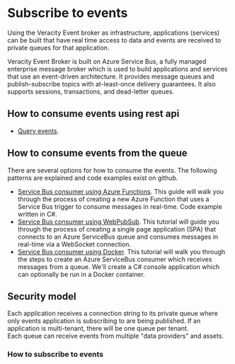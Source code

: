 ﻿---
author: Veracity
description: This section describes how to subscribe to events.
---
# Subscribe to events
Using the Veracity Event broker as infrastructure, applications (services) can be built that have real time access to data and events are received to private queues for that application.

Veracity Event Broker is built on Azure Service Bus, a fully managed enterprise message broker which is used to build applications and services that use an event-driven architecture. It provides message queues and publish-subscribe topics with at-least-once delivery guarantees. It also supports sessions, transactions, and dead-letter queues. 

## How to consume events using rest api
- [Query events](eventqueryapi.md).

## How to consume events from the queue
There are several options for how to consume the events. The following patterns are explained and code examples exist on github.

- [Service Bus consumer using Azure Functions](ServiceBusConsumerAzureFunction.md). This guide will walk you through the process of creating a new Azure Function that uses a Service Bus trigger to consume messages in real-time. Code example written in C#.
- [Service Bus consumer using WebPubSub](ServiceBusConsumerWebPubSub.md). This tutorial will guide you through the process of creating a single page application (SPA) that connects to an Azure ServiceBus queue and consumes messages in real-time via a WebSocket connection.
- [Service Bus consumer using Docker](ServiceBusConsumerDocker.md). This tutorial will walk you through the steps to create an Azure ServiceBus consumer which receives messages from a queue. We'll create a C# console application which can optionally be run in a Docker container. 

## Security model
Each application receives a connection string to its private queue where only events application is subscribing to are being published. If an application is multi-tenant, there will be one queue per tenant.  
Each queue can receive events from multiple "data providers" and assets.

### How to subscribe to events
